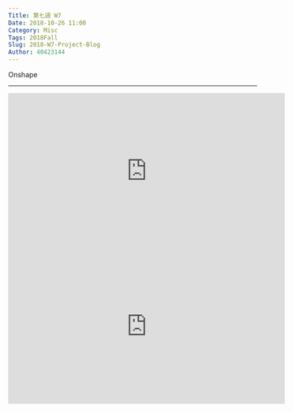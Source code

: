 ```yaml
---
Title: 第七週 W7
Date: 2018-10-26 11:00
Category: Misc
Tags: 2018Fall
Slug: 2018-W7-Project-Blog 
Author: 40423144
---
```


Onshape

<!-- PELICAN_END_SUMMARY -->

----

<iframe width="560" height="315" src="https://www.youtube.com/embed/rUvhQDm9zCA" frameborder="0" allow="accelerometer; autoplay; encrypted-media; gyroscope; picture-in-picture" allowfullscreen></iframe>
<iframe width="560" height="315" src="https://www.youtube.com/embed/gM9bCMV4Sk0" frameborder="0" allow="accelerometer; autoplay; encrypted-media; gyroscope; picture-in-picture" allowfullscreen></iframe>